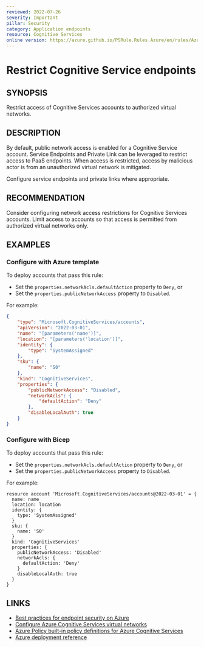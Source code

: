 ```yaml
---
reviewed: 2022-07-26
severity: Important
pillar: Security
category: Application endpoints
resource: Cognitive Services
online version: https://azure.github.io/PSRule.Rules.Azure/en/rules/Azure.Cognitive.PublicAccess/
---
```


# Restrict Cognitive Service endpoints

## SYNOPSIS

Restrict access of Cognitive Services accounts to authorized virtual networks.

## DESCRIPTION

By default, public network access is enabled for a Cognitive Service account.
Service Endpoints and Private Link can be leveraged to restrict access to PaaS endpoints.
When access is restricted, access by malicious actor is from an unauthorized virtual network is mitigated.

Configure service endpoints and private links where appropriate.

## RECOMMENDATION

Consider configuring network access restrictions for Cognitive Services accounts.
Limit access to accounts so that access is permitted from authorized virtual networks only.

## EXAMPLES

### Configure with Azure template

To deploy accounts that pass this rule:

- Set the `properties.networkAcls.defaultAction` property to `Deny`, or
- Set the `properties.publicNetworkAccess` property to `Disabled`.

For example:

```json
{
    "type": "Microsoft.CognitiveServices/accounts",
    "apiVersion": "2022-03-01",
    "name": "[parameters('name')]",
    "location": "[parameters('location')]",
    "identity": {
        "type": "SystemAssigned"
    },
    "sku": {
        "name": "S0"
    },
    "kind": "CognitiveServices",
    "properties": {
        "publicNetworkAccess": "Disabled",
        "networkAcls": {
            "defaultAction": "Deny"
        },
        "disableLocalAuth": true
    }
}
```

### Configure with Bicep

To deploy accounts that pass this rule:

- Set the `properties.networkAcls.defaultAction` property to `Deny`, or
- Set the `properties.publicNetworkAccess` property to `Disabled`.

For example:

```bicep
resource account 'Microsoft.CognitiveServices/accounts@2022-03-01' = {
  name: name
  location: location
  identity: {
    type: 'SystemAssigned'
  }
  sku: {
    name: 'S0'
  }
  kind: 'CognitiveServices'
  properties: {
    publicNetworkAccess: 'Disabled'
    networkAcls: {
      defaultAction: 'Deny'
    }
    disableLocalAuth: true
  }
}
```

## LINKS

- [Best practices for endpoint security on Azure](https://learn.microsoft.com/azure/architecture/framework/security/design-network-endpoints#public-endpoints)
- [Configure Azure Cognitive Services virtual networks](https://docs.microsoft.com/azure/cognitive-services/cognitive-services-virtual-networks)
- [Azure Policy built-in policy definitions for Azure Cognitive Services](https://docs.microsoft.com/azure/cognitive-services/policy-reference)
- [Azure deployment reference](https://docs.microsoft.com/azure/templates/microsoft.cognitiveservices/accounts)
